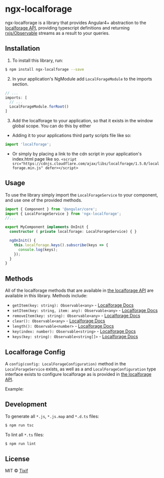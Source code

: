 # ngx-localforage
ngx-localforage is a library that provides Angular4+ abstraction to the [localforage API](https://github.com/localForage/localForage), providing typescript definitions and returning [rxjs/Observable](http://reactivex.io/rxjs/class/es6/Observable.js~Observable.html) streams as a result to your queries.

## Installation

1. To install this library, run:
```bash
$ npm install ngx-localforage --save
```

2. In your application's NgModule add ```LocalForageModule``` to the imports section.
```app.module.ts
// ...
imports: [
  // ...
  LocalForageModule.forRoot()
]
```

3. Add the localforage to your application, so that it exists in the window global scope. You can do this by either 
- Adding it to your applications third party scripts file like so:
```polyfills.ts
import 'localforage';
```
- Or simply by placing a link to the cdn script in your application's index.html page like so.
```<script src="https://cdnjs.cloudflare.com/ajax/libs/localforage/1.5.0/localforage.min.js" defer></script>```

## Usage
To use the library simply import the ```LocalForageService``` to your component, and use one of the provided methods.

```my.component.ts
import { Component } from '@angular/core';
import { LocalForageService } from 'ngx-localforage';
//...

export MyComponent implements OnInit {
  constructor ( private localforage: LocalForageService) { }

  ngOnInit() {
    this.localforage.keys().subscribe(keys => {
      console.log(keys);
    });
  }
}
```

## Methods
All of the localforage methods that are available in [the localforage API](https://localforage.github.io/localForage/#data-api) are available in this library. Methods include:
- ```getItem(key: string): Observable<any>```  -  [Localforage Docs](https://localforage.github.io/localForage/#data-api-getitem)
- ```setItem(key: string, item: any): Observable<any>``` -  [Localforage Docs](https://localforage.github.io/localForage/#data-api-setitem)
- ```removeItem(key: string): Observable<any>``` -  [Localforage Docs](https://localforage.github.io/localForage/#data-api-removeitem)
- ```clear(): Observable<any>``` -  [Localforage Docs](https://localforage.github.io/localForage/#data-api-clear)
- ```length(): Observable<number>``` -  [Localforage Docs](https://localforage.github.io/localForage/#data-api-clear)
- ```key(index: number): Observable<string>``` -  [Localforage Docs](https://localforage.github.io/localForage/#data-api-key)
- ```keys(key: string): Observable<string[]>``` -  [Localforage Docs](https://localforage.github.io/localForage/#data-api-keys)

## Localforage Config
A ```config(config: LocalForageConfiguration)``` method in the ```LocalForageService``` exists, as well as a  and ```LocalForageConfiguration``` type interface exists to configure localforage as is provided in [the localforage API](https://localforage.github.io/localForage/#data-api).

Example:


## Development

To generate all `*.js`, `*.js.map` and `*.d.ts` files:

```bash
$ npm run tsc
```

To lint all `*.ts` files:

```bash
$ npm run lint
```

## License

MIT © [Tixif](http://tixif.com)
